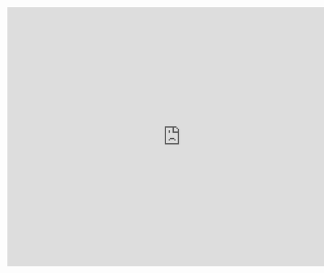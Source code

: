 <div>
  <iframe src="https://calendar.google.com/calendar/embed?src=andreas%40neumeier.org&ctz=Europe%2FBerlin" style="border: 0" width="800" height="600" frameborder="0" scrolling="no"></iframe>
</div>
